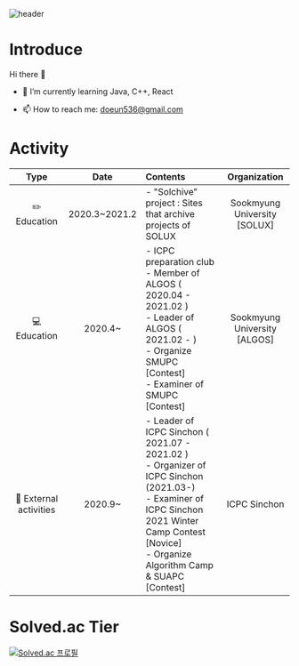 ![header](https://capsule-render.vercel.app/api?type=rounded&color=auto&height=150&section=header&text=whaeun25&fontSize=80&animation=twinking)

# Introduce

Hi there 👋

  - 🌱 I’m currently learning Java, C++, React
  
  - 📫 How to reach me: doeun536@gmail.com


# Activity

|         Type        |      Date     |                                                                                             Contents                                                                                            |         Organization         |
|:-------------------:|:-------------:|:------------------------------------------------------------------------------------------------------------------------------------------------------------------------------------------------|:----------------------------:|
|      ✏️ Education     | 2020.3~2021.2 | - "Solchive" project : Sites that archive projects of SOLUX                                                                                                                                     | Sookmyung University </br> [SOLUX] |
|      💻 Education      |    2020.4~    | - ICPC preparation club </br> - Member of ALGOS ( 2020.04 - 2021.02 ) </br> - Leader of ALGOS ( 2021.02 - ) </br> - Organize SMUPC [Contest] </br> - Examiner of SMUPC [Contest] | Sookmyung University </br> [ALGOS] |
| 📁 External activities |    2020.9~    | - Leader of ICPC Sinchon ( 2021.07 - 2021.02 ) </br> - Organizer of ICPC Sinchon (2021.03-) </br> - Examiner of ICPC Sinchon 2021 Winter Camp Contest [Novice] </br> - Organize Algorithm Camp & SUAPC [Contest]      |         ICPC Sinchon         |

# Solved.ac Tier

[![Solved.ac
프로필](http://mazassumnida.wtf/api/v2/generate_badge?boj=whaeun25)](https://solved.ac/whaeun25)
